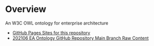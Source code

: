 # Overview

An W3C OWL ontology for enterprise architecture


* [GitHub Pages Sites for this repository](https://zombiemaker.github.io/enterprise-architecture-ontology/)
* [202106 EA Ontology GitHub Repository Main Branch Raw Content](https://raw.githubusercontent.com/zombiemaker/enterprise-architecture-ontology/main/2021/06/ea-202106.owl)
